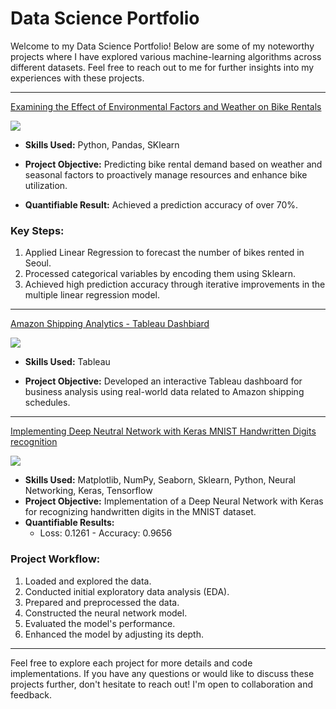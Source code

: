 # Data Science Portfolio

Welcome to my Data Science Portfolio! Below are some of my noteworthy projects where I have explored various machine-learning algorithms across different datasets. Feel free to reach out to me for further insights into my experiences with these projects.

***

[Examining the Effect of Environmental Factors and Weather on Bike Rentals](https://github.com/yomibankole01/Seoul_BikeSharingDemand_Prediction)

<img src="images/seoul-bikes.jpeg?raw=true"/>

- **Skills Used:** Python, Pandas, SKlearn
  
- **Project Objective:** Predicting bike rental demand based on weather and seasonal factors to proactively manage resources and enhance bike utilization.
  
- **Quantifiable Result:** Achieved a prediction accuracy of over 70%.

### Key Steps:

1. Applied Linear Regression to forecast the number of bikes rented in Seoul.
2. Processed categorical variables by encoding them using Sklearn.
3. Achieved high prediction accuracy through iterative improvements in the multiple linear regression model.

***

[Amazon Shipping Analytics - Tableau Dashbiard](https://github.com/yomibankole01/AmazonShippingAnalytics_TableauDashboard)

<img src="images/bank image.jpeg?raw=true"/>

- **Skills Used:** Tableau
  
- **Project Objective:** Developed an interactive Tableau dashboard for business analysis using real-world data related to Amazon shipping schedules.

***

[Implementing Deep Neutral Network with Keras MNIST Handwritten Digits recognition](https://github.com/yomibankole01/MNIST_Handwriting_Recognition_CNN)

 <img src="images/Neural-Network-diagram.jpeg?raw=true"/>

- **Skills Used:** Matplotlib, NumPy, Seaborn, Sklearn, Python, Neural Networking, Keras, Tensorflow
- **Project Objective:** Implementation of a Deep Neural Network with Keras for recognizing handwritten digits in the MNIST dataset.
- **Quantifiable Results:**
  - Loss: 0.1261 - Accuracy: 0.9656

### Project Workflow:

1. Loaded and explored the data.
2. Conducted initial exploratory data analysis (EDA).
3. Prepared and preprocessed the data.
4. Constructed the neural network model.
5. Evaluated the model's performance.
6. Enhanced the model by adjusting its depth.

***

Feel free to explore each project for more details and code implementations. If you have any questions or would like to discuss these projects further, don't hesitate to reach out! I'm open to collaboration and feedback.
